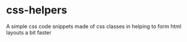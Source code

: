 # css-helpers
A simple css code snippets made of css classes in helping to form html layouts a bit faster
